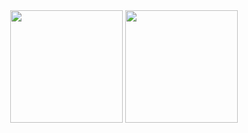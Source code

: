 <div align="center">
  <img height="180em" src="https://github-readme-stats.vercel.app/api?username=cybermazinho&show_icons=true&theme=dark&include_all_commits=true&count_private=true"/>
  <img height="180em" src="https://github-readme-stats.vercel.app/api/top-langs/?username=cybermazinho&layout=compact&langs_count=7&theme=dark"/>
</div>

